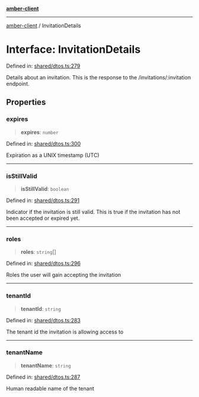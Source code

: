 [**amber-client**](../README.md)

***

[amber-client](../globals.md) / InvitationDetails

# Interface: InvitationDetails

Defined in: [shared/dtos.ts:279](https://github.com/amberbase/amberbase/blob/6464296e6e41acf9a6a91921198b6834f589ce99/src/client/src/shared/dtos.ts#L279)

Details about an invitation. This is the response to the /invitations/:invitation endpoint.

## Properties

### expires

> **expires**: `number`

Defined in: [shared/dtos.ts:300](https://github.com/amberbase/amberbase/blob/6464296e6e41acf9a6a91921198b6834f589ce99/src/client/src/shared/dtos.ts#L300)

Expiration as a UNIX timestamp (UTC)

***

### isStillValid

> **isStillValid**: `boolean`

Defined in: [shared/dtos.ts:291](https://github.com/amberbase/amberbase/blob/6464296e6e41acf9a6a91921198b6834f589ce99/src/client/src/shared/dtos.ts#L291)

Indicator if the invitation is still valid. This is true if the invitation has not been accepted or expired yet.

***

### roles

> **roles**: `string`[]

Defined in: [shared/dtos.ts:296](https://github.com/amberbase/amberbase/blob/6464296e6e41acf9a6a91921198b6834f589ce99/src/client/src/shared/dtos.ts#L296)

Roles the user will gain accepting the invitation

***

### tenantId

> **tenantId**: `string`

Defined in: [shared/dtos.ts:283](https://github.com/amberbase/amberbase/blob/6464296e6e41acf9a6a91921198b6834f589ce99/src/client/src/shared/dtos.ts#L283)

The tenant id the invitation is allowing access to

***

### tenantName

> **tenantName**: `string`

Defined in: [shared/dtos.ts:287](https://github.com/amberbase/amberbase/blob/6464296e6e41acf9a6a91921198b6834f589ce99/src/client/src/shared/dtos.ts#L287)

Human readable name of the tenant
